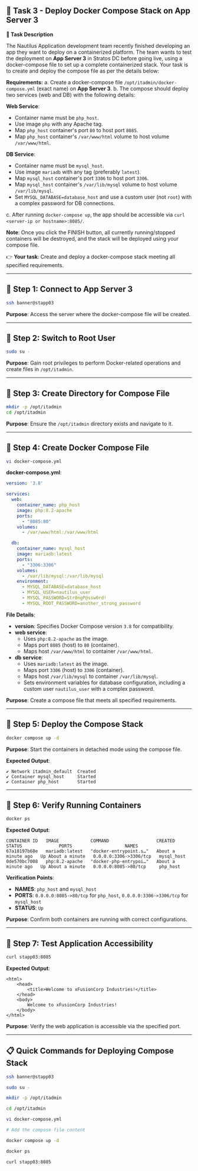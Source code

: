 ## **🌟 Task 3 - Deploy Docker Compose Stack on App Server 3**

**📌 Task Description**

The Nautilus Application development team recently finished developing an app they want to deploy on a containerized platform. The team wants to test the deployment on **App Server 3** in Stratos DC before going live, using a docker-compose file to set up a complete containerized stack. Your task is to create and deploy the compose file as per the details below:

**Requirements:**
a. Create a docker-compose file `/opt/itadmin/docker-compose.yml` (exact name) on **App Server 3**.
b. The compose should deploy two services (web and DB) with the following details:

**Web Service**:
- Container name must be `php_host`.
- Use image `php` with any Apache tag.
- Map `php_host` container's port `80` to host port `8085`.
- Map `php_host` container's `/var/www/html` volume to host volume `/var/www/html`.

**DB Service**:
- Container name must be `mysql_host`.
- Use image `mariadb` with any tag (preferably `latest`).
- Map `mysql_host` container's port `3306` to host port `3306`.
- Map `mysql_host` container's `/var/lib/mysql` volume to host volume `/var/lib/mysql`.
- Set `MYSQL_DATABASE=database_host` and use a custom user (not `root`) with a complex password for DB connections.

c. After running `docker-compose up`, the app should be accessible via `curl <server-ip or hostname>:8085/`.

**Note**: Once you click the FINISH button, all currently running/stopped containers will be destroyed, and the stack will be deployed using your compose file.

👉 **Your task**: Create and deploy a docker-compose stack meeting all specified requirements.

---

## 🔹 Step 1: Connect to App Server 3

```bash
ssh banner@stapp03
```

**Purpose**: Access the server where the docker-compose file will be created.

---

## 🔹 Step 2: Switch to Root User

```bash
sudo su -
```

**Purpose**: Gain root privileges to perform Docker-related operations and create files in `/opt/itadmin`.

---

## 🔹 Step 3: Create Directory for Compose File

```bash
mkdir -p /opt/itadmin
cd /opt/itadmin
```

**Purpose**: Ensure the `/opt/itadmin` directory exists and navigate to it.

---

## 🔹 Step 4: Create Docker Compose File

```bash
vi docker-compose.yml
```

**docker-compose.yml**:
```yaml
version: '3.8'

services:
  web:
    container_name: php_host
    image: php:8.2-apache
    ports:
      - "8085:80"
    volumes:
      - /var/www/html:/var/www/html

  db:
    container_name: mysql_host
    image: mariadb:latest
    ports:
      - "3306:3306"
    volumes:
      - /var/lib/mysql:/var/lib/mysql
    environment:
      - MYSQL_DATABASE=database_host
      - MYSQL_USER=nautilus_user
      - MYSQL_PASSWORD=Str0ngP@ssw0rd!
      - MYSQL_ROOT_PASSWORD=another_strong_password
```

**File Details**:
- **version**: Specifies Docker Compose version `3.8` for compatibility.
- **web service**:
  - Uses `php:8.2-apache` as the image.
  - Maps port `8085` (host) to `80` (container).
  - Maps host `/var/www/html` to container `/var/www/html`.
- **db service**:
  - Uses `mariadb:latest` as the image.
  - Maps port `3306` (host) to `3306` (container).
  - Maps host `/var/lib/mysql` to container `/var/lib/mysql`.
  - Sets environment variables for database configuration, including a custom user `nautilus_user` with a complex password.

**Purpose**: Create a compose file that meets all specified requirements.

---

## 🔹 Step 5: Deploy the Compose Stack

```bash
docker compose up -d
```

**Purpose**: Start the containers in detached mode using the compose file.

**Expected Output**:
```
✔ Network itadmin_default  Created
✔ Container mysql_host     Started
✔ Container php_host       Started
```

---

## 🔹 Step 6: Verify Running Containers

```bash
docker ps
```

**Expected Output**:
```
CONTAINER ID   IMAGE            COMMAND                  CREATED              STATUS              PORTS                    NAMES
67a18197b68e   mariadb:latest   "docker-entrypoint.s…"   About a minute ago   Up About a minute   0.0.0.0:3306->3306/tcp   mysql_host
0de570bc7008   php:8.2-apache   "docker-php-entrypoi…"   About a minute ago   Up About a minute   0.0.0.0:8085->80/tcp     php_host
```

**Verification Points**:
- **NAMES**: `php_host` and `mysql_host`
- **PORTS**: `0.0.0.0:8085->80/tcp` for `php_host`, `0.0.0.0:3306->3306/tcp` for `mysql_host`
- **STATUS**: `Up`

**Purpose**: Confirm both containers are running with correct configurations.

---

## 🔹 Step 7: Test Application Accessibility

```bash
curl stapp03:8085
```

**Expected Output**:
```
<html>
    <head>
        <title>Welcome to xFusionCorp Industries!</title>
    </head>
    <body>
        Welcome to xFusionCorp Industries!
    </body>
</html>
```

**Purpose**: Verify the web application is accessible via the specified port.

---

## 📋 Quick Commands for Deploying Compose Stack

```bash
ssh banner@stapp03

sudo su -

mkdir -p /opt/itadmin

cd /opt/itadmin

vi docker-compose.yml

# Add the compose file content

docker compose up -d

docker ps

curl stapp03:8085
```